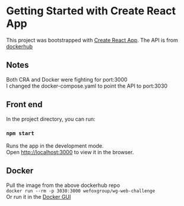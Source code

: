 # Getting Started with Create React App

This project was bootstrapped with [Create React App](https://github.com/facebook/create-react-app).
The API is from [dockerhub](https://hub.docker.com/r/wefoxgroup/wg-web-challenge)

## Notes
Both CRA and Docker were fighting for port:3000  
I changed the docker-compose.yaml to point the API to port:3030

## Front end

In the project directory, you can run:

### `npm start`

Runs the app in the development mode.\
Open [http://localhost:3000](http://localhost:3000) to view it in the browser.

## Docker  
Pull the image from the above dockerhub repo  
`docker run --rm -p 3030:3000 wefoxgroup/wg-web-challenge`  
Or run it in the [Docker GUI](https://docs.docker.com/desktop/)
